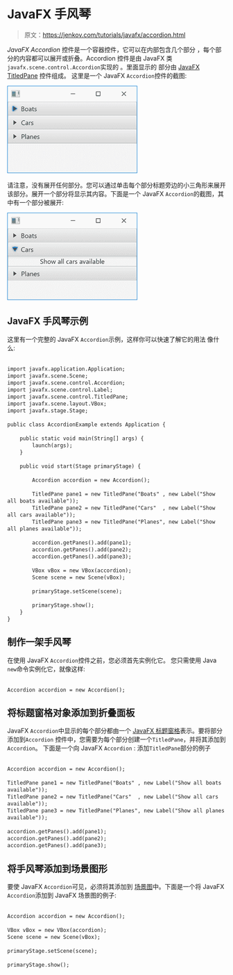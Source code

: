 # JavaFX 手风琴

> 原文：<https://jenkov.com/tutorials/javafx/accordion.html>

*JavaFX* *Accordion* 控件是一个容器控件，它可以在内部包含几个部分 ，每个部分的内容都可以展开或折叠。Accordion 控件是由 JavaFX 类`javafx.scene.control.Accordion`实现的 。里面显示的 部分由 [JavaFX TitledPane](titledpane.html) 控件组成。 这里是一个 JavaFX `Accordion`控件的截图:

![Screenshot of a JavaFX Accordion control.](img/30aa1f371f3a7c04978e6d68c78d0e46.png)

请注意，没有展开任何部分。您可以通过单击每个部分标题旁边的小三角形来展开该部分。展开一个部分将显示其内容。下面是一个 JavaFX `Accordion`的截图，其中有一个部分被展开:

![Screenshot of a JavaFX Accordion control with one section expanded.](img/87e9476f50b7d47422f93d276762313e.png)

## JavaFX 手风琴示例

这里有一个完整的 JavaFX `Accordion`示例，这样你可以快速了解它的用法 像什么:

```

import javafx.application.Application;
import javafx.scene.Scene;
import javafx.scene.control.Accordion;
import javafx.scene.control.Label;
import javafx.scene.control.TitledPane;
import javafx.scene.layout.VBox;
import javafx.stage.Stage;

public class AccordionExample extends Application {

    public static void main(String[] args) {
        launch(args);
    }

    public void start(Stage primaryStage) {

        Accordion accordion = new Accordion();

        TitledPane pane1 = new TitledPane("Boats" , new Label("Show all boats available"));
        TitledPane pane2 = new TitledPane("Cars"  , new Label("Show all cars available"));
        TitledPane pane3 = new TitledPane("Planes", new Label("Show all planes available"));

        accordion.getPanes().add(pane1);
        accordion.getPanes().add(pane2);
        accordion.getPanes().add(pane3);

        VBox vBox = new VBox(accordion);
        Scene scene = new Scene(vBox);

        primaryStage.setScene(scene);

        primaryStage.show();
    }
}

```

## 制作一架手风琴

在使用 JavaFX `Accordion`控件之前，您必须首先实例化它。 您只需使用 Java `new`命令实例化它，就像这样:

```

Accordion accordion = new Accordion();

```

## 将标题窗格对象添加到折叠面板

JavaFX `Accordion`中显示的每个部分都由一个 [JavaFX 标题窗格](titledpane.html)表示。要将部分添加到`Accordion` 控件中，您需要为每个部分创建一个`TitledPane`，并将其添加到`Accordion`。 下面是一个向 JavaFX `Accordion` : 添加`TitledPane`部分的例子

```

Accordion accordion = new Accordion();

TitledPane pane1 = new TitledPane("Boats" , new Label("Show all boats available"));
TitledPane pane2 = new TitledPane("Cars"  , new Label("Show all cars available"));
TitledPane pane3 = new TitledPane("Planes", new Label("Show all planes available"));

accordion.getPanes().add(pane1);
accordion.getPanes().add(pane2);
accordion.getPanes().add(pane3);

```

## 将手风琴添加到场景图形

要使 JavaFX `Accordion`可见，必须将其添加到 [场景图](scene.html#the-scene-graph)中。下面是一个将 JavaFX `Accordion`添加到 JavaFX 场景图的例子:

```

Accordion accordion = new Accordion();

VBox vBox = new VBox(accordion);
Scene scene = new Scene(vBox);

primaryStage.setScene(scene);

primaryStage.show();

```
